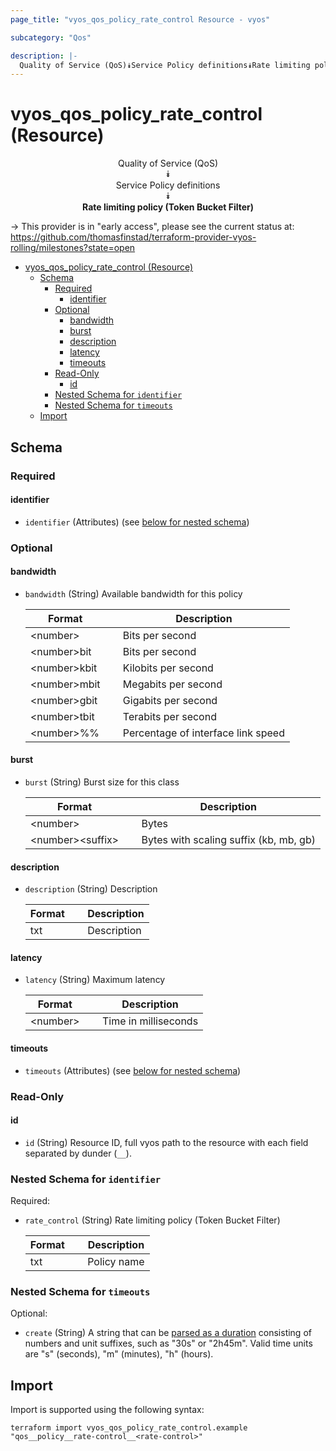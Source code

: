 ```yaml
---
page_title: "vyos_qos_policy_rate_control Resource - vyos"

subcategory: "Qos"

description: |-
  Quality of Service (QoS)⯯Service Policy definitions⯯Rate limiting policy (Token Bucket Filter)
---
```


# vyos_qos_policy_rate_control (Resource)
<center>


Quality of Service (QoS)  
⯯  
Service Policy definitions  
⯯  
**Rate limiting policy (Token Bucket Filter)**


</center>

-> This provider is in "early access", please see the current status at: https://github.com/thomasfinstad/terraform-provider-vyos-rolling/milestones?state=open

<!--TOC-->

- [vyos_qos_policy_rate_control (Resource)](#vyos_qos_policy_rate_control-resource)
  - [Schema](#schema)
    - [Required](#required)
      - [identifier](#identifier)
    - [Optional](#optional)
      - [bandwidth](#bandwidth)
      - [burst](#burst)
      - [description](#description)
      - [latency](#latency)
      - [timeouts](#timeouts)
    - [Read-Only](#read-only)
      - [id](#id)
    - [Nested Schema for `identifier`](#nested-schema-for-identifier)
    - [Nested Schema for `timeouts`](#nested-schema-for-timeouts)
  - [Import](#import)

<!--TOC-->

<!-- schema generated by tfplugindocs -->
## Schema

### Required

#### identifier
- `identifier` (Attributes) (see [below for nested schema](#nestedatt--identifier))

### Optional

#### bandwidth
- `bandwidth` (String) Available bandwidth for this policy

    |  Format        &emsp;|  Description                         |
    |----------------|--------------------------------------|
    |  &lt;number&gt;      &emsp;|  Bits per second                     |
    |  &lt;number&gt;bit   &emsp;|  Bits per second                     |
    |  &lt;number&gt;kbit  &emsp;|  Kilobits per second                 |
    |  &lt;number&gt;mbit  &emsp;|  Megabits per second                 |
    |  &lt;number&gt;gbit  &emsp;|  Gigabits per second                 |
    |  &lt;number&gt;tbit  &emsp;|  Terabits per second                 |
    |  &lt;number&gt;%%    &emsp;|  Percentage of interface link speed  |
#### burst
- `burst` (String) Burst size for this class

    |  Format            &emsp;|  Description                             |
    |--------------------|------------------------------------------|
    |  &lt;number&gt;          &emsp;|  Bytes                                   |
    |  &lt;number&gt;&lt;suffix&gt;  &emsp;|  Bytes with scaling suffix (kb, mb, gb)  |
#### description
- `description` (String) Description

    |  Format  &emsp;|  Description  |
    |----------|---------------|
    |  txt     &emsp;|  Description  |
#### latency
- `latency` (String) Maximum latency

    |  Format    &emsp;|  Description           |
    |------------|------------------------|
    |  &lt;number&gt;  &emsp;|  Time in milliseconds  |
#### timeouts
- `timeouts` (Attributes) (see [below for nested schema](#nestedatt--timeouts))

### Read-Only

#### id
- `id` (String) Resource ID, full vyos path to the resource with each field separated by dunder (`__`).

<a id="nestedatt--identifier"></a>
### Nested Schema for `identifier`

Required:

- `rate_control` (String) Rate limiting policy (Token Bucket Filter)

    |  Format  &emsp;|  Description  |
    |----------|---------------|
    |  txt     &emsp;|  Policy name  |


<a id="nestedatt--timeouts"></a>
### Nested Schema for `timeouts`

Optional:

- `create` (String) A string that can be [parsed as a duration](https://pkg.go.dev/time#ParseDuration) consisting of numbers and unit suffixes, such as &#34;30s&#34; or &#34;2h45m&#34;. Valid time units are &#34;s&#34; (seconds), &#34;m&#34; (minutes), &#34;h&#34; (hours).

## Import

Import is supported using the following syntax:

```shell
terraform import vyos_qos_policy_rate_control.example "qos__policy__rate-control__<rate-control>"
```
